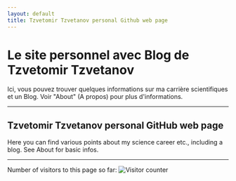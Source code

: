 ```yaml
---
layout: default
title: Tzvetomir Tzvetanov personal Github web page
---
```


# Le site personnel avec Blog de Tzvetomir Tzvetanov

Ici, vous pouvez trouver quelques informations sur ma carrière scientifiques et un Blog. Voir "About" (A propos) pour plus d'informations.

---

## Tzvetomir Tzvetanov personal GitHub web page

Here you can find various points about my science career etc., including a blog. See About for basic infos.

---
Number of visitors to this page so far:
<img alt="Visitor counter" src="counter.php" />
